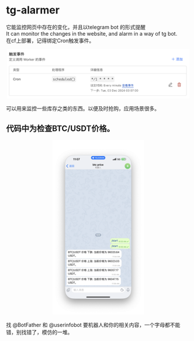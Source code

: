 # tg-alarmer
它能监控网页中存在的变化，并且以telegram bot 的形式提醒
<br>
It can monitor the changes in the website, and alarm in a way of tg bot.
<br>
在cf上部署，记得绑定Cron触发事件。
<br>
<p align="center">
  <img src="https://github.com/zhuolhc/tg-alarmer/blob/main/%E6%88%AA%E5%B1%8F2024-12-03%2011.07.16.png?raw=true" width="500">
</p>
可以用来监控一些库存之类的东西。以便及时抢购，应用场景很多。

<br>

## 代码中为检查BTC/USDT价格。
<p align="center">
  <img src="https://github.com/zhuolhc/tg-alarmer/blob/main/%E6%88%AA%E5%B1%8F2024-12-03%2011.07.50.png?raw=true" width="250">
</p>

找 @BotFather 和 @userinfobot 要机器人和你的相关内容，一个字母都不能错，别找错了，模仿的一堆。

